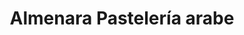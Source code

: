 ---
title: "Almenara Pastelería arabe"
url: /sevilla/almenara-pasteleria-arabe/
shop: pastelería
---